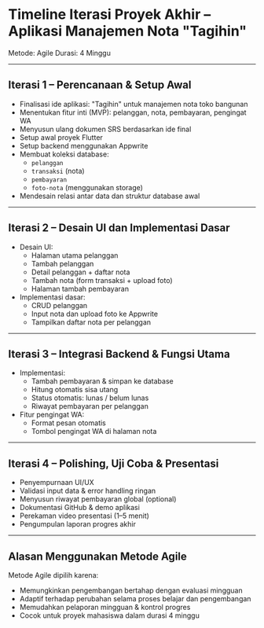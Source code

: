 # Timeline Iterasi Proyek Akhir – Aplikasi Manajemen Nota "Tagihin"

Metode: Agile
Durasi: 4 Minggu

---

## Iterasi 1 – Perencanaan & Setup Awal

- Finalisasi ide aplikasi: "Tagihin" untuk manajemen nota toko bangunan
- Menentukan fitur inti (MVP): pelanggan, nota, pembayaran, pengingat WA
- Menyusun ulang dokumen SRS berdasarkan ide final
- Setup awal proyek Flutter
- Setup backend menggunakan Appwrite
- Membuat koleksi database:  
  - `pelanggan`  
  - `transaksi` (nota)  
  - `pembayaran`  
  - `foto-nota` (menggunakan storage)
- Mendesain relasi antar data dan struktur database awal

---

## Iterasi 2 – Desain UI dan Implementasi Dasar

- Desain UI:
  - Halaman utama pelanggan
  - Tambah pelanggan
  - Detail pelanggan + daftar nota
  - Tambah nota (form transaksi + upload foto)
  - Halaman tambah pembayaran
- Implementasi dasar:
  - CRUD pelanggan
  - Input nota dan upload foto ke Appwrite
  - Tampilkan daftar nota per pelanggan

---

## Iterasi 3 – Integrasi Backend & Fungsi Utama

- Implementasi:
  - Tambah pembayaran & simpan ke database
  - Hitung otomatis sisa utang
  - Status otomatis: lunas / belum lunas
  - Riwayat pembayaran per pelanggan
- Fitur pengingat WA:
  - Format pesan otomatis
  - Tombol pengingat WA di halaman nota

---

## Iterasi 4 – Polishing, Uji Coba & Presentasi

- Penyempurnaan UI/UX
- Validasi input data & error handling ringan
- Menyusun riwayat pembayaran global (optional)
- Dokumentasi GitHub & demo aplikasi
- Perekaman video presentasi (1–5 menit)
- Pengumpulan laporan progres akhir

---

## Alasan Menggunakan Metode Agile

Metode Agile dipilih karena:
- Memungkinkan pengembangan bertahap dengan evaluasi mingguan
- Adaptif terhadap perubahan selama proses belajar dan pengembangan
- Memudahkan pelaporan mingguan & kontrol progres
- Cocok untuk proyek mahasiswa dalam durasi 4 minggu